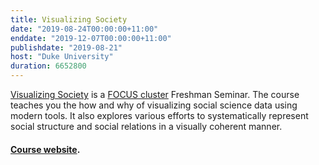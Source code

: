 ```yaml
---
title: Visualizing Society 
date: "2019-08-24T00:00:00+11:00"
enddate: "2019-12-07T00:00:00+11:00"
publishdate: "2019-08-21"
host: "Duke University"
duration: 6652800
---
```


[Visualizing Society](http://visualizingsociety.com) is a [FOCUS cluster](https://focus.duke.edu/focus-program) Freshman Seminar. The course teaches you the how and why of visualizing social science data using modern tools. It also explores various efforts to systematically represent social structure and social relations in a visually coherent manner. 

#### <a href="http://visualizingsociety.com/">Course website</a>.
